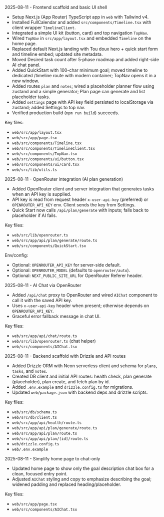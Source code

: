 2025-08-11 - Frontend scaffold and basic UI shell
- Setup Next.js (App Router) TypeScript app in `web` with Tailwind v4.
- Installed FullCalendar and added `src/components/Timeline.tsx` with client wrapper `TimelineClient`.
- Integrated a simple UI kit (button, card) and top navigation `TopNav`.
- Wired `TopNav` in `src/app/layout.tsx` and embedded `Timeline` on the home page.
- Replaced default Next.js landing with Tou doux hero + quick start form and timeline embed; updated site metadata.
- Moved Desired task count after 5‑phase roadmap and added right-side AI chat panel.
- Added QuickStart with 100-char minimum goal; moved timeline to dedicated /timeline route with modern container; TopNav opens it in a new window.
- Added routes `plan` and `notes`; wired a placeholder planner flow using zustand and a simple generator; Plan page can generate and list placeholder tasks.
- Added `settings` page with API key field persisted to localStorage via zustand; added Settings to top nav.
- Verified production build (`npm run build`) succeeds.

Key files:
- `web/src/app/layout.tsx`
- `web/src/app/page.tsx`
- `web/src/components/Timeline.tsx`
- `web/src/components/TimelineClient.tsx`
- `web/src/components/TopNav.tsx`
- `web/src/components/ui/button.tsx`
- `web/src/components/ui/card.tsx`
- `web/src/lib/utils.ts`

2025-08-11 - OpenRouter integration (AI plan generation)
- Added OpenRouter client and server integration that generates tasks when an API key is supplied.
- API key is read from request header `x-user-api-key` (preferred) or `OPENROUTER_API_KEY` env. Client sends the key from Settings.
- Quick Start now calls `/api/plan/generate` with inputs; falls back to placeholder if AI fails.

Key files:
- `web/src/lib/openrouter.ts`
- `web/src/app/api/plan/generate/route.ts`
- `web/src/components/QuickStart.tsx`

Env/config:
- Optional: `OPENROUTER_API_KEY` for server-side default.
- Optional: `OPENROUTER_MODEL` (defaults to `openrouter/auto`).
- Optional: `NEXT_PUBLIC_SITE_URL` for OpenRouter Referer header.

2025-08-11 - AI Chat via OpenRouter
- Added `/api/chat` proxy to OpenRouter and wired `AIChat` component to call it with the saved API key.
- Uses `x-user-api-key` header when present; otherwise depends on `OPENROUTER_API_KEY`.
- Graceful error fallback message in chat UI.

Key files:
- `web/src/app/api/chat/route.ts`
- `web/src/lib/openrouter.ts` (chat helper)
- `web/src/components/AIChat.tsx`

2025-08-11 - Backend scaffold with Drizzle and API routes
- Added Drizzle ORM with Neon serverless client and schema for `plans`, `tasks`, and `notes`.
- Created DB client and initial API routes: health check, plan generate (placeholder), plan create, and fetch plan by id.
- Added `.env.example` and `drizzle.config.ts` for migrations.
- Updated `web/package.json` with backend deps and drizzle scripts.

Key files:
- `web/src/db/schema.ts`
- `web/src/db/client.ts`
- `web/src/app/api/health/route.ts`
- `web/src/app/api/plan/generate/route.ts`
- `web/src/app/api/plan/route.ts`
- `web/src/app/api/plan/[id]/route.ts`
- `web/drizzle.config.ts`
- `web/.env.example`

2025-08-11 - Simplify home page to chat-only
- Updated home page to show only the goal description chat box for a clean, focused entry point.
- Adjusted `AIChat` styling and copy to emphasize describing the goal; widened padding and replaced heading/placeholder.

Key files:
- `web/src/app/page.tsx`
- `web/src/components/AIChat.tsx`
